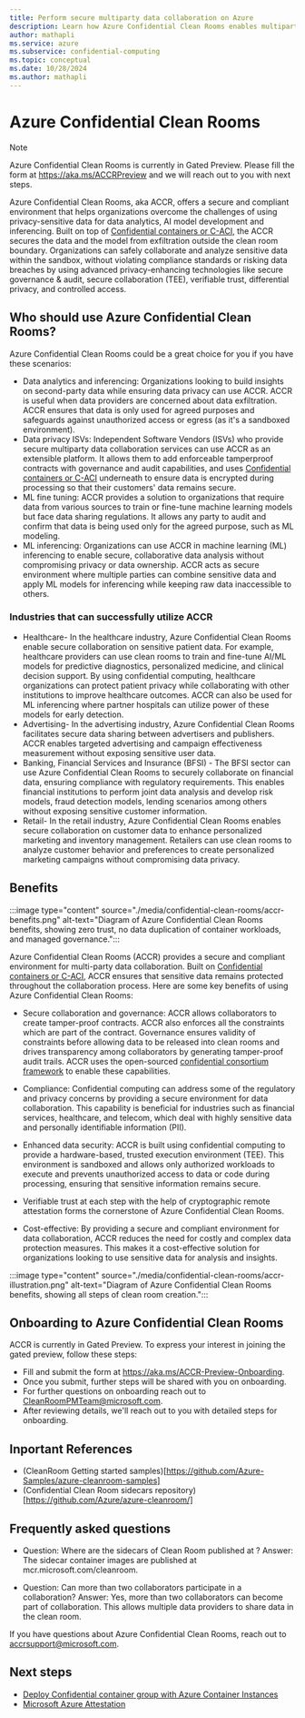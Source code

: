 ```yaml
---
title: Perform secure multiparty data collaboration on Azure
description: Learn how Azure Confidential Clean Rooms enables multiparty collaborations while keeping your data safe from other collaborators.
author: mathapli
ms.service: azure
ms.subservice: confidential-computing
ms.topic: conceptual
ms.date: 10/28/2024
ms.author: mathapli
---
```


# Azure Confidential Clean Rooms

> [!NOTE]
> Azure Confidential Clean Rooms is currently in Gated Preview. Please fill the form at https://aka.ms/ACCRPreview and we will reach out to you with next steps.

Azure Confidential Clean Rooms, aka ACCR, offers a secure and compliant environment that helps organizations overcome the challenges of using privacy-sensitive data for data analytics, AI model development and inferencing. Built on top of [Confidential containers or C-ACI](../confidential-computing/confidential-containers.md), the ACCR secures the data and the model from exfiltration outside the clean room boundary.
Organizations can safely collaborate and analyze sensitive data within the sandbox, without violating compliance standards or risking data breaches by using advanced privacy-enhancing technologies like secure governance & audit, secure collaboration (TEE), verifiable trust, differential privacy, and controlled access.

## Who should use Azure Confidential Clean Rooms?
Azure Confidential Clean Rooms could be a great choice for you if you have these scenarios: 

- Data analytics and inferencing: Organizations looking to build insights on second-party data while ensuring data privacy can use ACCR. ACCR is useful when data providers are concerned about data exfiltration. ACCR ensures that data is only used for agreed purposes and safeguards against unauthorized access or egress (as it's a sandboxed environment). 
- Data privacy ISVs: Independent Software Vendors (ISVs) who provide secure multiparty data collaboration services can use ACCR as an extensible platform. It allows them to add enforceable tamperproof contracts with governance and audit capabilities, and uses [Confidential containers or C-ACI](../confidential-computing/confidential-containers.md) underneath to ensure data is encrypted during processing so that their customers' data remains secure.
- ML fine tuning: ACCR provides a solution to organizations that require data from various sources to train or fine-tune machine learning models but face data sharing regulations. It allows any party to audit and confirm that data is being used only for the agreed purpose, such as ML modeling.
- ML inferencing: Organizations can use ACCR in machine learning (ML) inferencing to enable secure, collaborative data analysis without compromising privacy or data ownership. ACCR acts as secure environment where multiple parties can combine sensitive data and apply ML models for inferencing while keeping raw data inaccessible to others.

### Industries that can successfully utilize ACCR
- Healthcare- In the healthcare industry, Azure Confidential Clean Rooms enable secure collaboration on sensitive patient data. For example, healthcare providers can use clean rooms to train and fine-tune AI/ML models for predictive diagnostics, personalized medicine, and clinical decision support. By using confidential computing, healthcare organizations can protect patient privacy while collaborating with other institutions to improve healthcare outcomes.
ACCR can also be used for ML inferencing where partner hospitals can utilize power of these models for early detection.
- Advertising- In the advertising industry, Azure Confidential Clean Rooms facilitates secure data sharing between advertisers and publishers. ACCR enables targeted advertising and campaign effectiveness measurement without exposing sensitive user data.
- Banking, Financial Services and Insurance (BFSI) - The BFSI sector can use Azure Confidential Clean Rooms to securely collaborate on financial data, ensuring compliance with regulatory requirements. This enables financial institutions to perform joint data analysis and develop risk models, fraud detection models, lending scenarios among others without exposing sensitive customer information.
- Retail- In the retail industry, Azure Confidential Clean Rooms enables secure collaboration on customer data to enhance personalized marketing and inventory management. Retailers can use clean rooms to analyze customer behavior and preferences to create personalized marketing campaigns without compromising data privacy.

## Benefits

:::image type="content" source="./media/confidential-clean-rooms/accr-benefits.png" alt-text="Diagram of Azure Confidential Clean Rooms benefits, showing zero trust, no data duplication of container workloads, and managed governance.":::

Azure Confidential Clean Rooms (ACCR) provides a secure and compliant environment for multi-party data collaboration. Built on [Confidential containers or C-ACI](../confidential-computing/confidential-containers.md), ACCR ensures that sensitive data remains protected throughout the collaboration process. Here are some key benefits of using Azure Confidential Clean Rooms:

- Secure collaboration and governance:
ACCR allows collaborators to create tamper-proof contracts. ACCR also enforces all the constraints which are part of the contract. Governance ensures validity of constraints before allowing data to be released into clean rooms and drives transparency among collaborators by generating tamper-proof audit trails. ACCR uses the open-sourced [confidential consortium framework](https://microsoft.github.io/CCF/main/overview/what_is_ccf.html) to enable these capabilities.
- Compliance:
Confidential computing can address some of the regulatory and privacy concerns by providing a secure environment for data collaboration. This capability is beneficial for industries such as financial services, healthcare, and telecom, which deal with highly sensitive data and personally identifiable information (PII).
- Enhanced data security:
ACCR is built using confidential computing to provide a hardware-based, trusted execution environment (TEE). This environment is sandboxed and allows only authorized workloads to execute and prevents unauthorized access to data or code during processing, ensuring that sensitive information remains secure.
- Verifiable trust at each step with the help of cryptographic remote attestation forms the cornerstone of Azure Confidential Clean Rooms.

- Cost-effective: 
By providing a secure and compliant environment for data collaboration, ACCR reduces the need for costly and complex data protection measures. This makes it a cost-effective solution for organizations looking to use sensitive data for analysis and insights.

:::image type="content" source="./media/confidential-clean-rooms/accr-illustration.png" alt-text="Diagram of Azure Confidential Clean Rooms benefits, showing all steps of clean room creation.":::


## Onboarding to Azure Confidential Clean Rooms
ACCR is currently in Gated Preview. To express your interest in joining the gated preview, follow these steps:
- Fill and submit the form at https://aka.ms/ACCR-Preview-Onboarding.
- Once you submit, further steps will be shared with you on onboarding. 
- For further questions on onboarding reach out to  CleanRoomPMTeam@microsoft.com.
- After reviewing details, we'll reach out to you with detailed steps for onboarding.

## Inportant References

- (CleanRoom Getting started samples)[https://github.com/Azure-Samples/azure-cleanroom-samples]
- (Confidential Clean Room sidecars repository)[https://github.com/Azure/azure-cleanroom/]

## Frequently asked questions

- Question: Where are the sidecars of Clean Room published at ?
  Answer: The sidecar container images are published at mcr.microsoft.com/cleanroom.

- Question: Can more than two collaborators participate in a collaboration?
  Answer: Yes, more than two collaborators can become part of collaboration. This allows multiple data providers to share data in the clean room.

If you have questions about Azure Confidential Clean Rooms, reach out to <accrsupport@microsoft.com>.

## Next steps

- [Deploy Confidential container group with Azure Container Instances](/azure/container-instances/container-instances-tutorial-deploy-confidential-containers-cce-arm)
- [Microsoft Azure Attestation](/azure/attestation/overview)